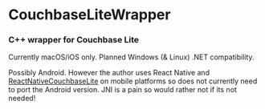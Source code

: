 # CouchbaseLiteWrapper
### C++ wrapper for Couchbase Lite

Currently macOS/iOS only. 
Planned Windows (& Linux) .NET compatibility. 

Possibly Android. However the author uses React Native and [ReactNativeCouchbaseLite](https://github.com/couchbaselabs/react-native-couchbase-lite) on mobile platforms so does not currently need to port the Android version. JNI is a pain so would rather not if its not needed! 

